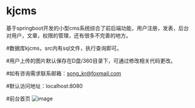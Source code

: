 # kjcms
基于springboot开发的小型cms系统综合了前后端功能，用户注册，发表，后台对用户，文章，权限的管理，还有很多不完善的地方。


#数据库kjcms，src内有sql文件，执行查询即可。

#用户上传的图片默认保存在D盘/360目录下，可通过修改相关代码更改。

#如有咨询需求联系邮箱：song_kr@foxmail.com

#默认访问地址：localhost:8080

#前台首页
![image](https://github.com/SSYNG/kjcms/blob/master/images/index.png)
